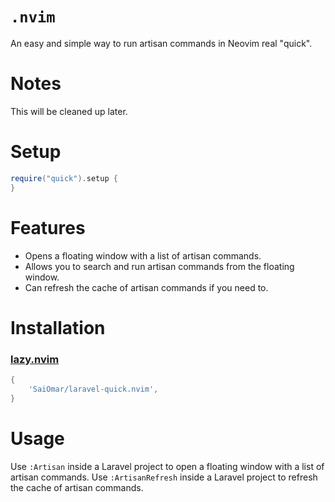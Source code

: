 # `.nvim`

An easy and simple way to run artisan commands in Neovim real "quick".

# Notes

This will be cleaned up later.

# Setup

```lua
require("quick").setup {
}
```

# Features

- Opens a floating window with a list of artisan commands.
- Allows you to search and run artisan commands from the floating window.
- Can refresh the cache of artisan commands if you need to.

# Installation

### [lazy.nvim](https://github.com/folke/lazy.nvim)

```lua
{
    'SaiOmar/laravel-quick.nvim',
}
```

# Usage

Use `:Artisan` inside a Laravel project to open a floating window with a list of artisan commands.
Use `:ArtisanRefresh` inside a Laravel project to refresh the cache of artisan commands.


